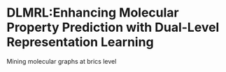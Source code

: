 # DLMRL:Enhancing Molecular Property Prediction with Dual-Level Representation Learning
Mining molecular graphs at brics level
